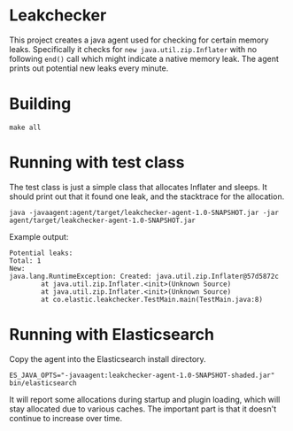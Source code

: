 # Leakchecker

This project creates a java agent used for checking for certain memory leaks.
Specifically it checks for `new java.util.zip.Inflater` with no following `end()`
call which might indicate a native memory leak.
The agent prints out potential new leaks every minute.

# Building

```
make all
```

# Running with test class

The test class is just a simple class that allocates Inflater and sleeps. It should print out that it found
one leak, and the stacktrace for the allocation.
```
java -javaagent:agent/target/leakchecker-agent-1.0-SNAPSHOT.jar -jar agent/target/leakchecker-agent-1.0-SNAPSHOT.jar
```
Example output:
```
Potential leaks:
Total: 1
New:
java.lang.RuntimeException: Created: java.util.zip.Inflater@57d5872c
        at java.util.zip.Inflater.<init>(Unknown Source)
        at java.util.zip.Inflater.<init>(Unknown Source)
        at co.elastic.leakchecker.TestMain.main(TestMain.java:8)
```

# Running with Elasticsearch
Copy the agent into the Elasticsearch install directory.
```
ES_JAVA_OPTS="-javaagent:leakchecker-agent-1.0-SNAPSHOT-shaded.jar" bin/elasticsearch
```
It will report some allocations during startup and plugin loading, which will stay allocated due to various caches. 
The important part is that it doesn't continue to increase over time.
